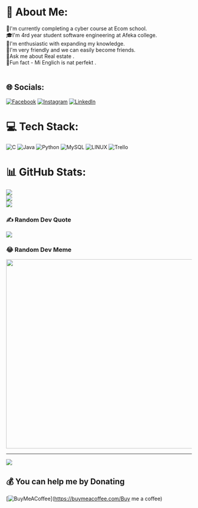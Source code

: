 # 💫 About Me:
🐍I'm currently completing a cyber course at Ecom school.<br>🎓I'm 4rd year student software engineering at Afeka college.<br>🤖I'm enthusiastic with expanding  my knowledge.<br>🤗I'm very friendly and we can easily become friends.<br>🔑Ask me about Real estate .<br>🤣Fun fact - Mi Englich is nat perfekt .<br><br>


## 🌐 Socials:
[![Facebook](https://img.shields.io/badge/Facebook-%231877F2.svg?logo=Facebook&logoColor=white)](https://www.facebook.com/natali.dahary/) [![Instagram](https://img.shields.io/badge/Instagram-%23E4405F.svg?logo=Instagram&logoColor=white)](https://instagram.com/natalidahary) [![LinkedIn](https://img.shields.io/badge/LinkedIn-%230077B5.svg?logo=linkedin&logoColor=white)](https://www.linkedin.com/in/natali-dahary-abb967216) 

# 💻 Tech Stack:
![C](https://img.shields.io/badge/c-%2300599C.svg?style=for-the-badge&logo=c&logoColor=white) ![Java](https://img.shields.io/badge/java-%23ED8B00.svg?style=for-the-badge&logo=java&logoColor=white) ![Python](https://img.shields.io/badge/python-3670A0?style=for-the-badge&logo=python&logoColor=ffdd54) ![MySQL](https://img.shields.io/badge/mysql-%2300f.svg?style=for-the-badge&logo=mysql&logoColor=white) ![LINUX](https://img.shields.io/badge/Linux-FCC624?style=for-the-badge&logo=linux&logoColor=black) ![Trello](https://img.shields.io/badge/Trello-%23026AA7.svg?style=for-the-badge&logo=Trello&logoColor=white) 
# 📊 GitHub Stats:
![](https://github-readme-stats.vercel.app/api?username=natalidahary&theme=darcula&hide_border=false&include_all_commits=true&count_private=true)<br/>
![](https://github-readme-streak-stats.herokuapp.com/?user=natalidahary&theme=darcula&hide_border=false)<br/>
![](https://github-readme-stats.vercel.app/api/top-langs/?username=natalidahary&theme=darcula&hide_border=false&include_all_commits=true&count_private=true&layout=compact)

### ✍️ Random Dev Quote
![](https://quotes-github-readme.vercel.app/api?type=horizontal&theme=dark)

### 😂 Random Dev Meme
<img src="https://random-memer.herokuapp.com/" width="512px"/>

---
[![](https://visitcount.itsvg.in/api?id=natalidahary&icon=0&color=12)](https://visitcount.itsvg.in)

  ## 💰 You can help me by Donating
  [![BuyMeACoffee](https://img.shields.io/badge/Buy%20Me%20a%20Coffee-ffdd00?style=for-the-badge&logo=buy-me-a-coffee&logoColor=black)](https://buymeacoffee.com/Buy me a coffee) 

  
<!-- Proudly created with GPRM ( https://gprm.itsvg.in ) -->
